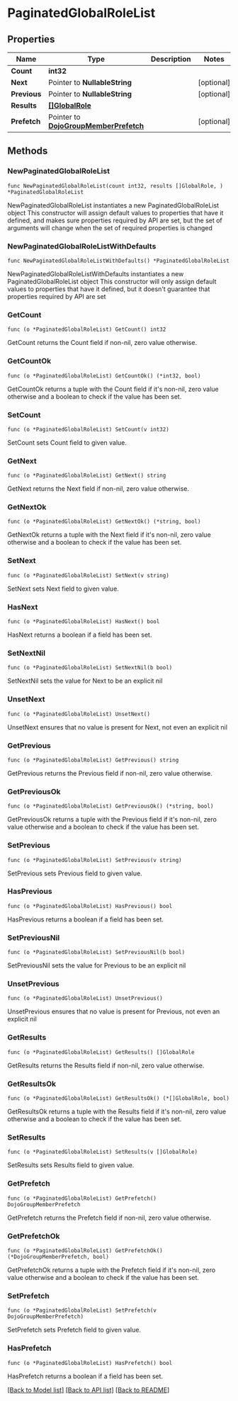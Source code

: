 # PaginatedGlobalRoleList

## Properties

Name | Type | Description | Notes
------------ | ------------- | ------------- | -------------
**Count** | **int32** |  | 
**Next** | Pointer to **NullableString** |  | [optional] 
**Previous** | Pointer to **NullableString** |  | [optional] 
**Results** | [**[]GlobalRole**](GlobalRole.md) |  | 
**Prefetch** | Pointer to [**DojoGroupMemberPrefetch**](DojoGroupMemberPrefetch.md) |  | [optional] 

## Methods

### NewPaginatedGlobalRoleList

`func NewPaginatedGlobalRoleList(count int32, results []GlobalRole, ) *PaginatedGlobalRoleList`

NewPaginatedGlobalRoleList instantiates a new PaginatedGlobalRoleList object
This constructor will assign default values to properties that have it defined,
and makes sure properties required by API are set, but the set of arguments
will change when the set of required properties is changed

### NewPaginatedGlobalRoleListWithDefaults

`func NewPaginatedGlobalRoleListWithDefaults() *PaginatedGlobalRoleList`

NewPaginatedGlobalRoleListWithDefaults instantiates a new PaginatedGlobalRoleList object
This constructor will only assign default values to properties that have it defined,
but it doesn't guarantee that properties required by API are set

### GetCount

`func (o *PaginatedGlobalRoleList) GetCount() int32`

GetCount returns the Count field if non-nil, zero value otherwise.

### GetCountOk

`func (o *PaginatedGlobalRoleList) GetCountOk() (*int32, bool)`

GetCountOk returns a tuple with the Count field if it's non-nil, zero value otherwise
and a boolean to check if the value has been set.

### SetCount

`func (o *PaginatedGlobalRoleList) SetCount(v int32)`

SetCount sets Count field to given value.


### GetNext

`func (o *PaginatedGlobalRoleList) GetNext() string`

GetNext returns the Next field if non-nil, zero value otherwise.

### GetNextOk

`func (o *PaginatedGlobalRoleList) GetNextOk() (*string, bool)`

GetNextOk returns a tuple with the Next field if it's non-nil, zero value otherwise
and a boolean to check if the value has been set.

### SetNext

`func (o *PaginatedGlobalRoleList) SetNext(v string)`

SetNext sets Next field to given value.

### HasNext

`func (o *PaginatedGlobalRoleList) HasNext() bool`

HasNext returns a boolean if a field has been set.

### SetNextNil

`func (o *PaginatedGlobalRoleList) SetNextNil(b bool)`

 SetNextNil sets the value for Next to be an explicit nil

### UnsetNext
`func (o *PaginatedGlobalRoleList) UnsetNext()`

UnsetNext ensures that no value is present for Next, not even an explicit nil
### GetPrevious

`func (o *PaginatedGlobalRoleList) GetPrevious() string`

GetPrevious returns the Previous field if non-nil, zero value otherwise.

### GetPreviousOk

`func (o *PaginatedGlobalRoleList) GetPreviousOk() (*string, bool)`

GetPreviousOk returns a tuple with the Previous field if it's non-nil, zero value otherwise
and a boolean to check if the value has been set.

### SetPrevious

`func (o *PaginatedGlobalRoleList) SetPrevious(v string)`

SetPrevious sets Previous field to given value.

### HasPrevious

`func (o *PaginatedGlobalRoleList) HasPrevious() bool`

HasPrevious returns a boolean if a field has been set.

### SetPreviousNil

`func (o *PaginatedGlobalRoleList) SetPreviousNil(b bool)`

 SetPreviousNil sets the value for Previous to be an explicit nil

### UnsetPrevious
`func (o *PaginatedGlobalRoleList) UnsetPrevious()`

UnsetPrevious ensures that no value is present for Previous, not even an explicit nil
### GetResults

`func (o *PaginatedGlobalRoleList) GetResults() []GlobalRole`

GetResults returns the Results field if non-nil, zero value otherwise.

### GetResultsOk

`func (o *PaginatedGlobalRoleList) GetResultsOk() (*[]GlobalRole, bool)`

GetResultsOk returns a tuple with the Results field if it's non-nil, zero value otherwise
and a boolean to check if the value has been set.

### SetResults

`func (o *PaginatedGlobalRoleList) SetResults(v []GlobalRole)`

SetResults sets Results field to given value.


### GetPrefetch

`func (o *PaginatedGlobalRoleList) GetPrefetch() DojoGroupMemberPrefetch`

GetPrefetch returns the Prefetch field if non-nil, zero value otherwise.

### GetPrefetchOk

`func (o *PaginatedGlobalRoleList) GetPrefetchOk() (*DojoGroupMemberPrefetch, bool)`

GetPrefetchOk returns a tuple with the Prefetch field if it's non-nil, zero value otherwise
and a boolean to check if the value has been set.

### SetPrefetch

`func (o *PaginatedGlobalRoleList) SetPrefetch(v DojoGroupMemberPrefetch)`

SetPrefetch sets Prefetch field to given value.

### HasPrefetch

`func (o *PaginatedGlobalRoleList) HasPrefetch() bool`

HasPrefetch returns a boolean if a field has been set.


[[Back to Model list]](../README.md#documentation-for-models) [[Back to API list]](../README.md#documentation-for-api-endpoints) [[Back to README]](../README.md)


